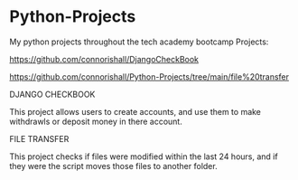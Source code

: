 # Python-Projects
My python projects throughout the tech academy bootcamp
Projects:

https://github.com/connorishall/DjangoCheckBook

https://github.com/connorishall/Python-Projects/tree/main/file%20transfer

DJANGO CHECKBOOK

This project allows users to create accounts, and use them to make withdrawls or deposit money in there account.

FILE TRANSFER

This project checks if files were modified within the last 24 hours, and if they were the script moves those files to another folder.
